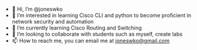 - 👋 Hi, I’m @joneswko
- 👀 I’m interested in learning Cisco CLI and python to become proficient in network security and automation 
- 🌱 I’m currently learning Cisco Routing and Switching
- 💞️ I’m looking to collaborate with students such as myself, create labs 
- 📫 How to reach me, you can email me at joneswko@gmail.com

<!---
joneswko/joneswko is a ✨ special ✨ repository because its `README.md` (this file) appears on your GitHub profile.
You can click the Preview link to take a look at your changes.
--->
